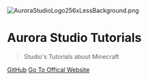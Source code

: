 ![AuroraStudioLogo256xLessBackground.png](https://i.loli.net/2021/02/07/OQhDF9RM5lZjNuC.png)

# Aurora Studio Tutorials

> Studio's Tutorials about Minecraft

[GitHub](https://github.com/AuroraStudioDev/tutorial)
[Go To Offical Website](https://asu.world)